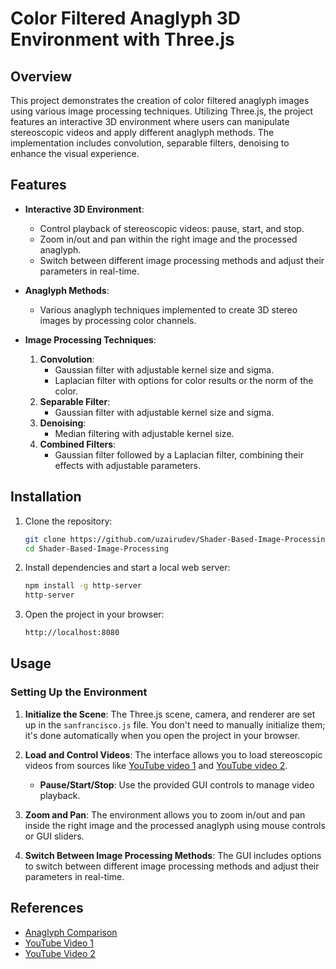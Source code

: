 
# Color Filtered Anaglyph 3D Environment with Three.js

## Overview

This project demonstrates the creation of color filtered anaglyph images using various image processing techniques. Utilizing Three.js, the project features an interactive 3D environment where users can manipulate stereoscopic videos and apply different anaglyph methods. The implementation includes convolution, separable filters, denoising to enhance the visual experience.

## Features

- **Interactive 3D Environment**:
  - Control playback of stereoscopic videos: pause, start, and stop.
  - Zoom in/out and pan within the right image and the processed anaglyph.
  - Switch between different image processing methods and adjust their parameters in real-time.

- **Anaglyph Methods**:
  - Various anaglyph techniques implemented to create 3D stereo images by processing color channels.

- **Image Processing Techniques**:
  1. **Convolution**:
     - Gaussian filter with adjustable kernel size and sigma.
     - Laplacian filter with options for color results or the norm of the color.
  2. **Separable Filter**:
     - Gaussian filter with adjustable kernel size and sigma.
  3. **Denoising**:
     - Median filtering with adjustable kernel size.
  4. **Combined Filters**:
     - Gaussian filter followed by a Laplacian filter, combining their effects with adjustable parameters.

## Installation

1. Clone the repository:
    ```bash
    git clone https://github.com/uzairudev/Shader-Based-Image-Processing.git
    cd Shader-Based-Image-Processing
    ```

2. Install dependencies and start a local web server:
    ```bash
    npm install -g http-server
    http-server
    ```

3. Open the project in your browser:
    ```bash
    http://localhost:8080
    ```

## Usage

### Setting Up the Environment

1. **Initialize the Scene**: The Three.js scene, camera, and renderer are set up in the `sanfrancisco.js` file. You don't need to manually initialize them; it's done automatically when you open the project in your browser.

2. **Load and Control Videos**: The interface allows you to load stereoscopic videos from sources like [YouTube video 1](https://www.youtube.com/watch?v=fs_Uw4qL2O8) and [YouTube video 2](https://www.youtube.com/watch?v=_FgCK6CdR8s).

    - **Pause/Start/Stop**: Use the provided GUI controls to manage video playback.

3. **Zoom and Pan**: The environment allows you to zoom in/out and pan inside the right image and the processed anaglyph using mouse controls or GUI sliders.

4. **Switch Between Image Processing Methods**: The GUI includes options to switch between different image processing methods and adjust their parameters in real-time.


## References

- [Anaglyph Comparison](https://3dtv.at/Knowhow/AnaglyphComparison_en.aspx)
- [YouTube Video 1](https://www.youtube.com/watch?v=fs_Uw4qL2O8)
- [YouTube Video 2](https://www.youtube.com/watch?v=_FgCK6CdR8s)


